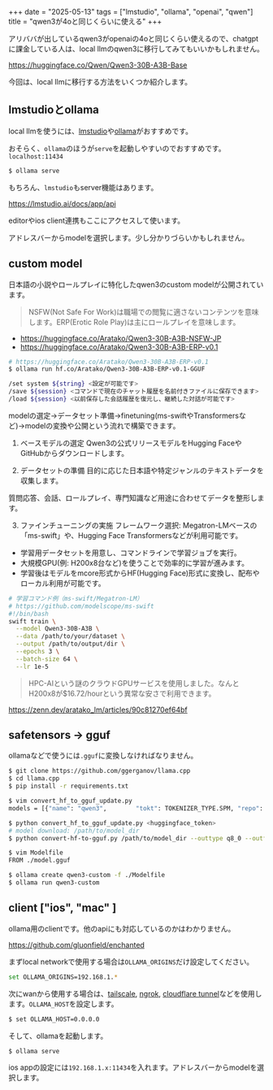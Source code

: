+++
date = "2025-05-13"
tags = ["lmstudio", "ollama", "openai", "qwen"]
title = "qwen3が4oと同じくらいに使える"
+++

アリババが出しているqwen3がopenaiの4oと同じくらい使えるので、chatgptに課金している人は、local llmのqwen3に移行してみてもいいかもしれません。

https://huggingface.co/Qwen/Qwen3-30B-A3B-Base

今回は、local llmに移行する方法をいくつか紹介します。

## lmstudioとollama

local llmを使うには、[lmstudio](https://lmstudio.ai/)や[ollama](https://ollama.com/)がおすすめです。

おそらく、`ollama`のほうが`serve`を起動しやすいのでおすすめです。`localhost:11434`

```sh
$ ollama serve
```

もちろん、`lmstudio`もserver機能はあります。

https://lmstudio.ai/docs/app/api

editorやios client連携もここにアクセスして使います。

アドレスバーからmodelを選択します。少し分かりづらいかもしれません。

## custom model

日本語の小説やロールプレイに特化したqwen3のcustom modelが公開されています。

> NSFW(Not Safe For Work)は職場での閲覧に適さないコンテンツを意味します。ERP(Erotic Role Play)は主にロールプレイを意味します。

- https://huggingface.co/Aratako/Qwen3-30B-A3B-NSFW-JP
- https://huggingface.co/Aratako/Qwen3-30B-A3B-ERP-v0.1

```sh
# https://huggingface.co/Aratako/Qwen3-30B-A3B-ERP-v0.1
$ ollama run hf.co/Aratako/Qwen3-30B-A3B-ERP-v0.1-GGUF

/set system ${string} <設定が可能です>
/save ${session} <コマンドで現在のチャット履歴を名前付きファイルに保存できます>
/load ${session} <以前保存した会話履歴を復元し、継続した対話が可能です>
```

modelの選定→データセット準備→finetuning(ms-swiftやTransformersなど)→modelの変換や公開という流れで構築できます。

1. ベースモデルの選定
Qwen3の公式リリースモデルをHugging FaceやGitHubからダウンロードします。

2. データセットの準備
目的に応じた日本語や特定ジャンルのテキストデータを収集します。

質問応答、会話、ロールプレイ、専門知識など用途に合わせてデータを整形します。

3. ファインチューニングの実施
フレームワーク選択: Megatron-LMベースの「ms-swift」や、Hugging Face Transformersなどが利用可能です。

- 学習用データセットを用意し、コマンドラインで学習ジョブを実行。
- 大規模GPU(例: H200x8台など)を使うことで効率的に学習が進みます。
- 学習後はモデルをmcore形式からHF(Hugging Face)形式に変換し、配布やローカル利用が可能です。

```sh
# 学習コマンド例（ms-swift/Megatron-LM）
# https://github.com/modelscope/ms-swift
#!/bin/bash
swift train \
  --model Qwen3-30B-A3B \
  --data /path/to/your/dataset \
  --output /path/to/output/dir \
  --epochs 3 \
  --batch-size 64 \
  --lr 1e-5
```

> HPC-AIという謎のクラウドGPUサービスを使用しました。なんとH200x8が$16.72/hourという異常な安さで利用できます。

https://zenn.dev/aratako_lm/articles/90c81270ef64bf

## safetensors -> gguf

ollamaなどで使うには`.gguf`に変換しなければなりません。

```sh
$ git clone https://github.com/ggerganov/llama.cpp
$ cd llama.cpp
$ pip install -r requirements.txt

$ vim convert_hf_to_gguf_update.py
models = [{"name": "qwen3",        "tokt": TOKENIZER_TYPE.SPM, "repo": "https://huggingface.co/Qwen/Qwen3-30B-A3B-Base"}]

$ python convert_hf_to_gguf_update.py <huggingface_token>
# model download: /path/to/model_dir
$ python convert-hf-to-gguf.py /path/to/model_dir --outtype q8_0 --outfile /path/to/output/model.gguf
```

```sh
$ vim Modelfile
FROM ./model.gguf

$ ollama create qwen3-custom -f ./Modelfile
$ ollama run qwen3-custom
```

## client ["ios", "mac" ]

ollama用のclientです。他のapiにも対応しているのかはわかりません。

https://github.com/gluonfield/enchanted

まずlocal networkで使用する場合は`OLLAMA_ORIGINS`だけ設定してください。

```sh
set OLLAMA_ORIGINS=192.168.1.*
```

次にwanから使用する場合は、[tailscale](https://tailscale.com/), [ngrok](https://ngrok.com/), [cloudflare tunnel](https://developers.cloudflare.com/cloudflare-one/connections/connect-networks/)などを使用します。`OLLAMA_HOST`を設定します。

```sh
$ set OLLAMA_HOST=0.0.0.0
```

そして、ollamaを起動します。

```sh
$ ollama serve
```

ios appの設定には`192.168.1.x:11434`を入れます。アドレスバーからmodelを選択します。

